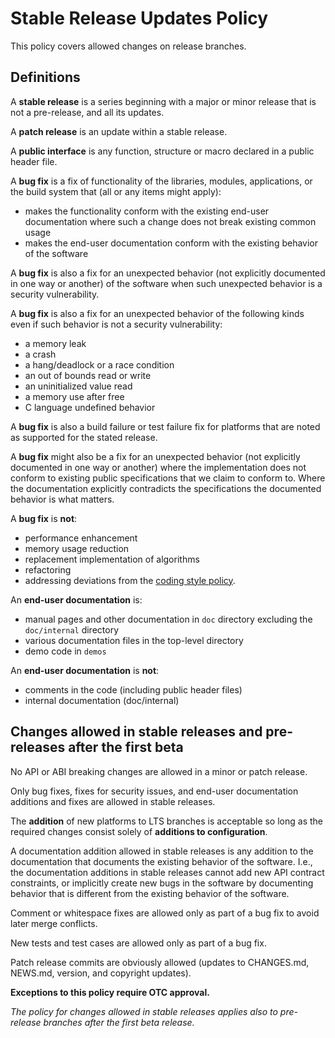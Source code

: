 Stable Release Updates Policy
=============================

This policy covers allowed changes on release branches.

Definitions
-----------

A **stable release** is a series beginning with a major or minor release that
is not a pre-release, and all its updates.

A **patch release** is an update within a stable release.

A **public interface** is any function, structure or macro declared in a public
header file.

A **bug fix** is a fix of functionality of the libraries, modules,
applications, or the build system that (all or any items might apply):

- makes the functionality conform with the existing end-user documentation
  where such a change does not break existing common usage
- makes the end-user documentation conform with the existing behavior of the
  software

A **bug fix** is also a fix for an unexpected behavior (not explicitly
documented in one way or another) of the software when such unexpected behavior
is a security vulnerability.

A **bug fix** is also a fix for an unexpected behavior of the following kinds
even if such behavior is not a security vulnerability:

- a memory leak
- a crash
- a hang/deadlock or a race condition
- an out of bounds read or write
- an uninitialized value read
- a memory use after free
- C language undefined behavior

A **bug fix** is also a build failure or test failure fix for platforms that
are noted as supported for the stated release.

A **bug fix** might also be a fix for an unexpected behavior (not explicitly
documented in one way or another) where the implementation does not conform to
existing public specifications that we claim to conform to. Where the
documentation explicitly contradicts the specifications the documented behavior
is what matters.

A **bug fix** is **not**:

- performance enhancement
- memory usage reduction
- replacement implementation of algorithms
- refactoring
- addressing deviations from the [coding style policy].

[coding style policy]: https://github.com/openssl/technical-policies/blob/master/policies/coding-style.md

An **end-user documentation** is:

- manual pages and other documentation in `doc` directory excluding the
  `doc/internal` directory
- various documentation files in the top-level directory
- demo code in `demos`

An **end-user documentation** is **not**:

- comments in the code (including public header files)
- internal documentation (doc/internal)

Changes allowed in stable releases and pre-releases after the first beta
------------------------------------------------------------------------

No API or ABI breaking changes are allowed in a minor or patch release.

Only bug fixes, fixes for security issues, and end-user documentation
additions and fixes are allowed in stable releases.

The **addition** of new platforms to LTS branches is acceptable so long as the
required changes consist solely of **additions to configuration**.

A documentation addition allowed in stable releases is any addition to the
documentation that documents the existing behavior of the software. I.e., the
documentation additions in stable releases cannot add new API contract
constraints, or implicitly create new bugs in the software by documenting
behavior that is different from the existing behavior of the software.

Comment or whitespace fixes are allowed only as part of a bug fix to avoid
later merge conflicts.

New tests and test cases are allowed only as part of a bug fix.

Patch release commits are obviously allowed (updates to CHANGES.md, NEWS.md,
version, and copyright updates).

**Exceptions to this policy require OTC approval.**

*The policy for changes allowed in stable releases applies also to
pre-release branches after the first beta release.*
